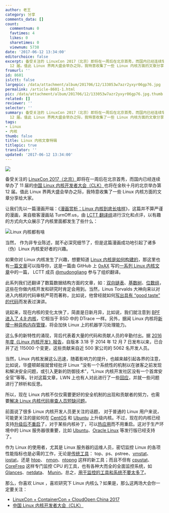 ```yaml
---
author: 老王
category: 分享
comments_data: []
count:
  commentnum: 0
  favtimes: 4
  likes: 0
  sharetimes: 0
  viewnum: 5738
date: '2017-06-12 13:34:00'
editorchoice: false
excerpt: 备受关注的 LinuxCon 2017（北京）即将在一周后在北京首秀，而国内已经连续举办了 11 届的中国 Linux 内核开发者大会（CLK）也将在金秋十月的北京举办第
  12 届。值此 Linux 界两大盛会举办之际，我特意收集了一些 Linux 内核方面的文章分享给大家。
fromurl: ''
id: 8601
islctt: false
largepic: /data/attachment/album/201706/12/133053w7azr2yxyr06gp76.jpg
permalink: /article-8601-1.html
pic: /data/attachment/album/201706/12/133053w7azr2yxyr06gp76.jpg.thumb.jpg
related: []
reviewer: ''
selector: ''
summary: 备受关注的 LinuxCon 2017（北京）即将在一周后在北京首秀，而国内已经连续举办了 11 届的中国 Linux 内核开发者大会（CLK）也将在金秋十月的北京举办第
  12 届。值此 Linux 界两大盛会举办之际，我特意收集了一些 Linux 内核方面的文章分享给大家。
tags:
- Linux
- 内核
thumb: false
title: Linux 内核文章特辑
titlepic: true
translator: ''
updated: '2017-06-12 13:34:00'
---
```


![](/data/attachment/album/201706/12/133053w7azr2yxyr06gp76.jpg)


备受关注的 [LinuxCon 2017（北京）](http://www.bagevent.com/event/561769)即将在一周后在北京首秀，而国内已经连续举办了 11 届的[中国 Linux 内核开发者大会（CLK）](http://www.ckernel.org/)也将在金秋十月的北京举办第 12 届。值此 Linux 界两大盛会举办之际，我特意收集了一些 Linux 内核方面的文章分享给大家。


让我们先以一篇漫画开端：《[漫画赏析：Linux 内核到底长啥样](/article-8290-1.html)》，这篇并不算严谨的漫画，来自极客漫画站 TurnOff.us，由 [LCTT 翻译组](https://linux.cn/lctt/)进行汉化和点评，以有趣的方式向大众展示了内核里面都发生了些什么：


![Linux 内核都有啥](/data/attachment/album/201703/20/172808pim5iueyqwa5egww.jpg)


当然， 作为非专业陈述，就不必深究细节了，但是这篇漫画成功地引起了诸多（伪）Linux 内核爱好者的兴趣。


如果你对 Linux 内核发生了兴趣，想要知道 [Linux 内核是如何构建的](/article-6197-1.html)，那这里也有[一篇文章](/article-6197-1.html)可以指导你，这是一篇由 GitHub 上 [0xAX](https://github.com/0xAX) 写的[一系列 Linux 内核文章](https://github.com/0xAX/linux-insides)中的一篇， LCTT 成员 [@mudongliang](https://github.com/mudongliang) 参与了组织翻译。


此系列我们还翻译了数篇数据结构方面的文章，如：[双向链表](/article-7321-1.html)、[基数树](/article-7353-1.html)、[位数组](/article-7707-1.html)，这些在你做内核开发和研究时肯定会用到。当然，Linus Torvalds 大神向来以对进入内核的代码审核严苛而著称，比如说，他曾经就如何[写出具有 “good taste” 的代码](/article-8498-1.html)而发表过演讲。


说起来，现在内核的变化太快了，简直是日新月异，比如说，我们就注意到 [BPF 进入了 4.9 内核](/article-8038-1.html)，它相当于 BSD 中的 DTrace 一样。另外，据闻 Linux 内核将[新增一种异构内存管理](/article-8593-1.html)，将会加快 Linux 上的机器学习处理能力。


这么多的新特性的涌现，背后代表着大量的代码和贡献人员的辛勤付出。据 [2016 年度《Linux 内核开发》报告](/article-7720-1.html)，自版本 3.18 于 2014 年 12 月 7 日发布以来，已合并了近 115000 个变更，这些贡献来自近 500 家公司的 5062 名开发人员。


当然，Linux 内核发展这么迅速，随着影响力的提升，也越来越引起各界的注意，比如说，华盛顿邮报就曾经批评 Linux “没有一个系统性的机制以在骇客之前发现和解决安全问题，或引入更新的防御技术”，“Linux 内核开发社区没有一个首席安全官”等等。针对这篇文章，LWN 上也有人对此进行了一些[回应](/article-7404-1.html)，并就一些问题进行了辨析和反思。


所以，现在 Linux 内核不仅仅需要更好的安全机制的出现和贡献者的努力，也需要[解决 Linux 内核代码审查人员短缺问题](/article-7905-1.html)。


前面说了很多 Linux 内核开发人员更关注的话题， 对于普通的 Linux 用户来说，可能更关注的是如何在 [CentOS](/article-8310-1.html) 和 [Ubuntu](/article-8284-1.html) 上升级内核。不过，现在的内核已经支持[升级后不重启](/article-4656-1.html)了，对于某些内核补丁，可以[热应用](/article-8005-1.html)而不用重启。这对于生产环境中的 Linux 服务器很重要，比如 [Ubuntu](/article-7888-1.html)、[Oracle Linux](/article-6874-1.html) 等发行版已经支持了。


作为 Linux 的使用者，尤其是 Linux 服务器的运维人员，密切监控 Linux 的各项性能指标也是必需的工作，无论是[传统工具](/article-5898-1.html)： top、ps、pstree、[vmstat](/article-8157-1.html)、[iostat](/article-4024-1.html)，还是 [htop](/article-7004-1.html)、 [nmon](/article-6886-1.html)、[ntopng](/article-5664-1.html) 这样的新工具；而且不但有 [cpustat](/article-8466-1.html)、[CoreFreq](/article-8241-1.html) 这样专门监控 CPU 的工具，也有各种大而全的全面监控系统，如 [Glances](/article-6882-1.html)、[netdata](/article-7576-1.html)、 [Munin](/article-6920-1.html)。总之，[用于监控的工具和系统不要太多了](/article-6987-1.html)。


那么，你喜欢 Linux ，喜欢研究下 Linux 内核么？如果是，那么这两场大会你一定要关注：


* [LinuxCon + ContainerCon + CloudOpen China 2017](http://www.bagevent.com/event/561769)
* [中国 Linux 内核开发者大会（CLK）](http://www.ckernel.org/)